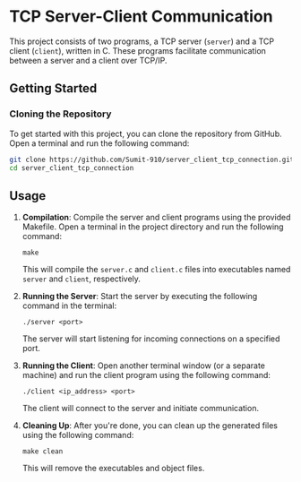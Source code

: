 # TCP Server-Client Communication

This project consists of two programs, a TCP server (`server`) and a TCP client (`client`), written in C. These programs facilitate communication between a server and a client over TCP/IP.

## Getting Started

### Cloning the Repository

To get started with this project, you can clone the repository from GitHub. Open a terminal and run the following command:

```sh
git clone https://github.com/Sumit-910/server_client_tcp_connection.git
cd server_client_tcp_connection
```


## Usage

1. **Compilation**: Compile the server and client programs using the provided Makefile. Open a terminal in the project directory and run the following command:
    ```
    make
    ```
    This will compile the `server.c` and `client.c` files into executables named `server` and `client`, respectively.

2. **Running the Server**: Start the server by executing the following command in the terminal:
    ```
    ./server <port>
    ```
    The server will start listening for incoming connections on a specified port.

3. **Running the Client**: Open another terminal window (or a separate machine) and run the client program using the following command:
    ```
    ./client <ip_address> <port>
    ```
    The client will connect to the server and initiate communication.

4. **Cleaning Up**: After you're done, you can clean up the generated files using the following command:
    ```
    make clean
    ```
    This will remove the executables and object files.

